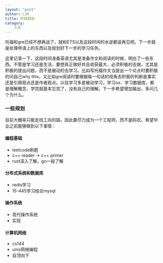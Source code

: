 ```yaml
---
layout: "post"
author: LJR
title: 阶段规划
category:
    人生
---
```


托福和gre已经不想再战了，就和ETS以及这段时间的水逆都说再见吧。下一步就是处理申请上的东西以及规划好下一步的学习任务。

这里记录一下，这段时间准备英语尤其是准备作文和阅读的时候，明白了一些东西。不管是学习还是生活，要想真正做好并且收获最大，必须积极的去做，尤其是积极的提出问题，而不是被动的去学习。比如写托福作文当提出一个论点时要积极的问自己why this，又比如gre阅读时要根据每一句话的视角去积极的判断是事实还是引用观点还是作者观点。以往学习多是被动学习，学习os、学习数据库，都是理解概念，学完就基本忘完了，没有自己的理解。下一步希望增加输出，多问几个为什么。

### 一些规划

目前大概率只能走找工向的路，因此要尽力成为一个工程师，而不是码农。希望毕业之前能够做到以下事情：

#### 编程基础

+ leetcode刷题
+ c++ reader -> c++ primer
+ rust深入了解，go一般了解

#### 分布式系统和数据库

+ redis学习
+ 15-445学习结合mysql

#### 操作系统

+ 现代操作系统
+ 实现

#### 计算机网络

+ cs144
+ unix网络编程
+ 自顶向下
